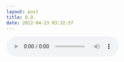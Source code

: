 ```yaml
---
layout: post
title: D.D.
date: 2012-04-23 03:32:57
---
```


<audio src=http://assets.josephholsten.com/audio/The%20Weeknd/Echoes%20of%20Silence/01%20D.D..mp3 controls preload />
[The Weeknd][], 2011.

  [The Weeknd]: http://the-weeknd.com/ "D.D., Echoes of Silence"
